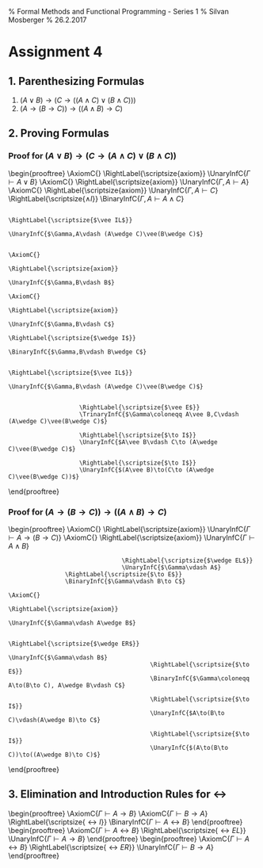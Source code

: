 % Formal Methods and Functional Programming - Series 1
% Silvan Mosberger
% 26.2.2017

# Assignment 4

## 1. Parenthesizing Formulas

1. $(A \vee B) \to (C \to ((A \wedge C) \vee (B \wedge C)))$
2. $(A \to (B \to C)) \to ((A \wedge B) \to C)$

## 2. Proving Formulas

### Proof for $(A\vee B)\to(C\to (A\wedge C)\vee(B\wedge C))$

\begin{prooftree}
	\AxiomC{}
	\RightLabel{\scriptsize{axiom}}
	\UnaryInfC{$\Gamma\vdash A\vee B$}
											\AxiomC{}
											\RightLabel{\scriptsize{axiom}}
											\UnaryInfC{$\Gamma,A\vdash A$}
																				\AxiomC{}
																				\RightLabel{\scriptsize{axiom}}
																				\UnaryInfC{$\Gamma,A\vdash C$}
																\RightLabel{\scriptsize{$\wedge I$}}
																\BinaryInfC{$\Gamma,A\vdash A\wedge C$}

																\RightLabel{\scriptsize{$\vee IL$}}
																\UnaryInfC{$\Gamma,A\vdash (A\wedge C)\vee(B\wedge C)$}

																													\AxiomC{}
																													\RightLabel{\scriptsize{axiom}}
																													\UnaryInfC{$\Gamma,B\vdash B$}
																																						\AxiomC{}
																																						\RightLabel{\scriptsize{axiom}}
																																						\UnaryInfC{$\Gamma,B\vdash C$}
																																		\RightLabel{\scriptsize{$\wedge I$}}
																																		\BinaryInfC{$\Gamma,B\vdash B\wedge C$}

																																		\RightLabel{\scriptsize{$\vee IL$}}
																																		\UnaryInfC{$\Gamma,B\vdash (A\wedge C)\vee(B\wedge C)$}


						\RightLabel{\scriptsize{$\vee E$}}
						\TrinaryInfC{$\Gamma\coloneqq A\vee B,C\vdash (A\wedge C)\vee(B\wedge C)$}

						\RightLabel{\scriptsize{$\to I$}}
						\UnaryInfC{$A\vee B\vdash C\to (A\wedge C)\vee(B\wedge C)$}

						\RightLabel{\scriptsize{$\to I$}}
						\UnaryInfC{$(A\vee B)\to(C\to (A\wedge C)\vee(B\wedge C))$}
												
\end{prooftree}

### Proof for $(A\to(B\to C))\to((A\wedge B)\to C)$

\begin{prooftree}
	\AxiomC{}
	\RightLabel{\scriptsize{axiom}}
	\UnaryInfC{$\Gamma\vdash A\to(B\to C)$}
									\AxiomC{}
									\RightLabel{\scriptsize{axiom}}
									\UnaryInfC{$\Gamma\vdash A\wedge B$}

									\RightLabel{\scriptsize{$\wedge EL$}}
									\UnaryInfC{$\Gamma\vdash A$}
					\RightLabel{\scriptsize{$\to E$}}
					\BinaryInfC{$\Gamma\vdash B\to C$}
																		\AxiomC{}
																		\RightLabel{\scriptsize{axiom}}
																		\UnaryInfC{$\Gamma\vdash A\wedge B$}

																		\RightLabel{\scriptsize{$\wedge ER$}}
																		\UnaryInfC{$\Gamma\vdash B$}
											\RightLabel{\scriptsize{$\to E$}}
											\BinaryInfC{$\Gamma\coloneqq A\to(B\to C), A\wedge B\vdash C$}

											\RightLabel{\scriptsize{$\to I$}}
											\UnaryInfC{$A\to(B\to C)\vdash(A\wedge B)\to C$}

											\RightLabel{\scriptsize{$\to I$}}
											\UnaryInfC{$(A\to(B\to C))\to((A\wedge B)\to C)$}

	
	
\end{prooftree}

## 3. Elimination and Introduction Rules for $\leftrightarrow$

\begin{prooftree}
	\AxiomC{$\Gamma\vdash A\to B$}
	\AxiomC{$\Gamma\vdash B\to A$}
	\RightLabel{\scriptsize{$\leftrightarrow I$}}
	\BinaryInfC{$\Gamma\vdash A\leftrightarrow B$}
\end{prooftree}
\begin{prooftree}
	\AxiomC{$\Gamma\vdash A\leftrightarrow B$}
	\RightLabel{\scriptsize{$\leftrightarrow EL$}}
	\UnaryInfC{$\Gamma\vdash A\to B$}
\end{prooftree}
\begin{prooftree}
	\AxiomC{$\Gamma\vdash A\leftrightarrow B$}
	\RightLabel{\scriptsize{$\leftrightarrow ER$}}
	\UnaryInfC{$\Gamma\vdash B\to A$}
\end{prooftree}

